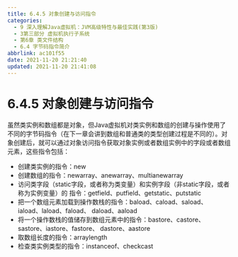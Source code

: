 ```yaml
---
title: 6.4.5 对象创建与访问指令
categories: 
  - 9 深入理解Java虛拟机：JVM高级特性与最佳实践(第3版)
  - 3第三部分 虚拟机执行子系统
  - 第6章 类文件结构
  - 6.4 字节码指令简介
abbrlink: ac101f55
date: 2021-11-20 21:21:40
updated: 2021-11-20 21:41:08
---
```

# 6.4.5 对象创建与访问指令
虽然类实例和数组都是对象，但Java虚拟机对类实例和数组的创建与操作使用了不同的字节码指令（在下一章会讲到数组和普通类的类型创建过程是不同的）。对象创建后，就可以通过对象访问指令获取对象实例或者数组实例中的字段或者数组元素，这些指令包括：
- 创建类实例的指令：new
- 创建数组的指令：newarray、anewarray、multianewarray
- 访问类字段（static字段，或者称为类变量）和实例字段（非static字段，或者称为实例变量）的 指令：getfield、putfield、getstatic、putstatic
- 把一个数组元素加载到操作数栈的指令：baload、caload、saload、iaload、laload、faload、 daload、aaload
- 将一个操作数栈的值储存到数组元素中的指令：bastore、castore、sastore、iastore、fastore、 dastore、aastore
- 取数组长度的指令：arraylength
- 检查类实例类型的指令：instanceof、checkcast
